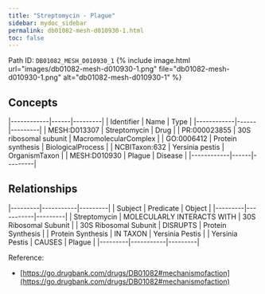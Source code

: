 ```yaml
---
title: "Streptomycin - Plague"
sidebar: mydoc_sidebar
permalink: db01082-mesh-d010930-1.html
toc: false 
---
```



Path ID: `DB01082_MESH_D010930_1`
{% include image.html url="images/db01082-mesh-d010930-1.png" file="db01082-mesh-d010930-1.png" alt="db01082-mesh-d010930-1" %}

## Concepts

|------------|------|---------|
| Identifier | Name | Type    |
|------------|------|---------|
| MESH:D013307 | Streptomycin | Drug |
| PR:000023855 | 30S ribosomal subunit | MacromolecularComplex |
| GO:0006412 | Protein synthesis | BiologicalProcess |
| NCBITaxon:632 | Yersinia pestis | OrganismTaxon |
| MESH:D010930 | Plague | Disease |
|------------|------|---------|

## Relationships

|---------|-----------|---------|
| Subject | Predicate | Object  |
|---------|-----------|---------|
| Streptomycin | MOLECULARLY INTERACTS WITH | 30S Ribosomal Subunit |
| 30S Ribosomal Subunit | DISRUPTS | Protein Synthesis |
| Protein Synthesis | IN TAXON | Yersinia Pestis |
| Yersinia Pestis | CAUSES | Plague |
|---------|-----------|---------|

Reference: 
  - [https://go.drugbank.com/drugs/DB01082#mechanismofaction](https://go.drugbank.com/drugs/DB01082#mechanismofaction)
